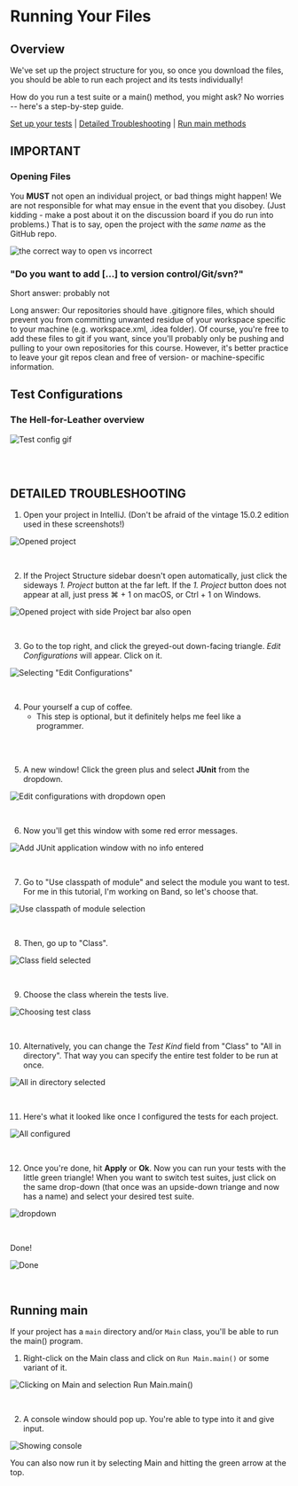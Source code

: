 # Running Your Files

## Overview

We've set up the project structure for you, so once you download the files, you should be able to run each project and its tests individually!

How do you run a test suite or a main() method, you might ask? No worries -- here's a step-by-step guide.

[Set up your tests](#the-hell-for-leather-overview) | [Detailed Troubleshooting](#detailed-troubleshooting) | [Run main methods](#running-main)

## IMPORTANT

### Opening Files
You __MUST__ not open an individual project, or bad things might happen! We are not responsible for what may ensue in the event that you disobey. (Just kidding - make a post about it on the discussion board if you do run into problems.) That is to say, open the project with the _same name_ as the GitHub repo.

![the correct way to open vs incorrect](https://edx-course-spdx-kiczales.s3.amazonaws.com/SC/GitHubPictures/what-to-not-do.png)


### "Do you want to add [...] to version control/Git/svn?"
Short answer: probably not

Long answer: Our repositories should have .gitignore files, which should prevent you from committing unwanted residue of your workspace specific to your machine (e.g. workspace.xml, .idea folder). Of course, you're free to add these files to git if you want, since you'll probably only be pushing and pulling to your own repositories for this course. However, it's better practice to leave your git repos clean and free of version- or machine-specific information.



## Test Configurations

### The Hell-for-Leather overview

![Test config gif](https://edx-course-spdx-kiczales.s3.amazonaws.com/SC/GitHubPictures/github_readme_animation.gif)

<br />
<br />

## DETAILED TROUBLESHOOTING


1. Open your project in IntelliJ. (Don't be afraid of the vintage 15.0.2 edition used in these screenshots!)

![Opened project](https://edx-course-spdx-kiczales.s3.amazonaws.com/SC/GitHubPictures/github_readme_2.PNG)


<br />

2. If the Project Structure sidebar doesn't open automatically, just click the sideways _1. Project_ button at the far left. If the _1. Project_ button does not appear at all, just press ⌘ + 1 on macOS, or Ctrl + 1 on Windows.

![Opened project with side Project bar also open](https://edx-course-spdx-kiczales.s3.amazonaws.com/SC/GitHubPictures/github_readme_3.PNG)


<br />

3. Go to the top right, and click the greyed-out down-facing triangle. _Edit Configurations_ will appear. Click on it. 

![Selecting "Edit Configurations"](https://edx-course-spdx-kiczales.s3.amazonaws.com/SC/GitHubPictures/github_readme_4.PNG)


<br />

4. Pour yourself a cup of coffee. 
   * This step is optional, but it definitely helps me feel like a programmer.

<br />
<br />

5. A new window! Click the green plus and select __JUnit__ from the dropdown.

![Edit configurations with dropdown open](https://edx-course-spdx-kiczales.s3.amazonaws.com/SC/GitHubPictures/github_readme_5.PNG)


<br />

6. Now you'll get this window with some red error messages.

![Add JUnit application window with no info entered](https://edx-course-spdx-kiczales.s3.amazonaws.com/SC/GitHubPictures/github_readme_6.PNG)


<br />

7. Go to "Use classpath of module" and select the module you want to test. For me in this tutorial, I'm working on Band, so let's choose that. 

![Use classpath of module selection](https://edx-course-spdx-kiczales.s3.amazonaws.com/SC/GitHubPictures/github_readme_7.PNG)


<br />

8. Then, go up to "Class".

![Class field selected](https://edx-course-spdx-kiczales.s3.amazonaws.com/SC/GitHubPictures/github_readme_8.PNG)


<br />

9. Choose the class wherein the tests live. 

![Choosing test class](https://edx-course-spdx-kiczales.s3.amazonaws.com/SC/GitHubPictures/github_readme_9.PNG)


<br />

10. Alternatively, you can change the _Test Kind_ field from "Class" to "All in directory". That way you can specify the entire test folder to be run at once.

![All in directory selected](https://edx-course-spdx-kiczales.s3.amazonaws.com/SC/GitHubPictures/github_readme_directory.PNG)


</br> 

11. Here's what it looked like once I configured the tests for each project.

![All configured](https://edx-course-spdx-kiczales.s3.amazonaws.com/SC/GitHubPictures/github_readme_testsdone.PNG)


<br />

12. Once you're done, hit __Apply__ or __Ok__. Now you can run your tests with the little green triangle! When you want to switch test suites, just click on the same drop-down (that once was an upside-down triange and now has a name) and select your desired test suite.

![dropdown](https://edx-course-spdx-kiczales.s3.amazonaws.com/SC/GitHubPictures/github_readme_12.png)


<br />

Done!

![Done](https://edx-course-spdx-kiczales.s3.amazonaws.com/SC/GitHubPictures/github_readme_11.PNG)




<br />

## Running main

If your project has a `main` directory and/or `Main` class, you'll be able to run the main() program.

1. Right-click on the Main class and click on `Run Main.main()` or some variant of it.

![Clicking on Main and selection Run Main.main()](https://edx-course-spdx-kiczales.s3.amazonaws.com/SC/GitHubPictures/github_readme_main.PNG)


<br />

2. A console window should pop up. You're able to type into it and give input.

![Showing console](https://edx-course-spdx-kiczales.s3.amazonaws.com/SC/GitHubPictures/github_readme_main_2.PNG)

You can also now run it by selecting Main and hitting the green arrow at the top. 
